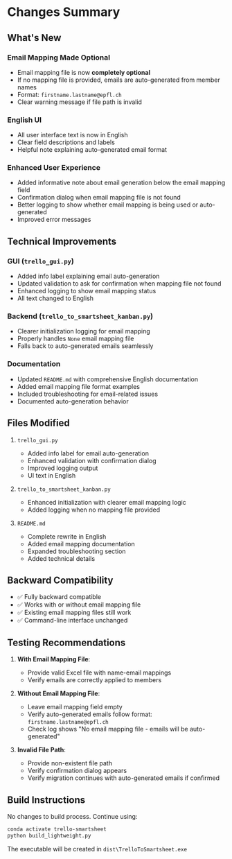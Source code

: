 # Changes Summary

## What's New

### Email Mapping Made Optional
- Email mapping file is now **completely optional**
- If no mapping file is provided, emails are auto-generated from member names
- Format: `firstname.lastname@epfl.ch`
- Clear warning message if file path is invalid

### English UI
- All user interface text is now in English
- Clear field descriptions and labels
- Helpful note explaining auto-generated email format

### Enhanced User Experience
- Added informative note about email generation below the email mapping field
- Confirmation dialog when email mapping file is not found
- Better logging to show whether email mapping is being used or auto-generated
- Improved error messages

## Technical Improvements

### GUI (`trello_gui.py`)
- Added info label explaining email auto-generation
- Updated validation to ask for confirmation when mapping file not found
- Enhanced logging to show email mapping status
- All text changed to English

### Backend (`trello_to_smartsheet_kanban.py`)
- Clearer initialization logging for email mapping
- Properly handles `None` email mapping file
- Falls back to auto-generated emails seamlessly

### Documentation
- Updated `README.md` with comprehensive English documentation
- Added email mapping file format examples
- Included troubleshooting for email-related issues
- Documented auto-generation behavior

## Files Modified

1. `trello_gui.py`
   - Added info label for email auto-generation
   - Enhanced validation with confirmation dialog
   - Improved logging output
   - UI text in English

2. `trello_to_smartsheet_kanban.py`
   - Enhanced initialization with clearer email mapping logic
   - Added logging when no mapping file provided

3. `README.md`
   - Complete rewrite in English
   - Added email mapping documentation
   - Expanded troubleshooting section
   - Added technical details

## Backward Compatibility

- ✅ Fully backward compatible
- ✅ Works with or without email mapping file
- ✅ Existing email mapping files still work
- ✅ Command-line interface unchanged

## Testing Recommendations

1. **With Email Mapping File**:
   - Provide valid Excel file with name-email mappings
   - Verify emails are correctly applied to members

2. **Without Email Mapping File**:
   - Leave email mapping field empty
   - Verify auto-generated emails follow format: `firstname.lastname@epfl.ch`
   - Check log shows "No email mapping file - emails will be auto-generated"

3. **Invalid File Path**:
   - Provide non-existent file path
   - Verify confirmation dialog appears
   - Verify migration continues with auto-generated emails if confirmed

## Build Instructions

No changes to build process. Continue using:

```bash
conda activate trello-smartsheet
python build_lightweight.py
```

The executable will be created in `dist\TrelloToSmartsheet.exe`
